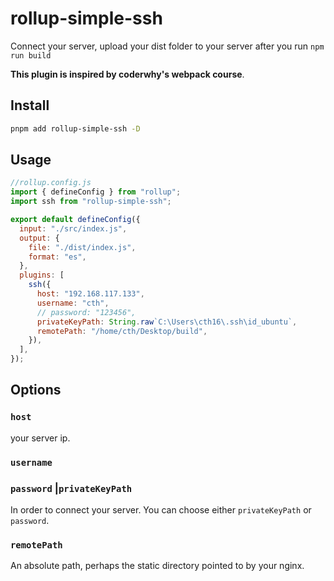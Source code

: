 # rollup-simple-ssh

Connect your server, upload your dist folder to your server after you run `npm run build`

**This plugin is inspired by coderwhy's webpack course**.

## Install

```bash
pnpm add rollup-simple-ssh -D
```

## Usage

```js
//rollup.config.js
import { defineConfig } from "rollup";
import ssh from "rollup-simple-ssh";

export default defineConfig({
  input: "./src/index.js",
  output: {
    file: "./dist/index.js",
    format: "es",
  },
  plugins: [
    ssh({
      host: "192.168.117.133",
      username: "cth",
      // password: "123456",
      privateKeyPath: String.raw`C:\Users\cth16\.ssh\id_ubuntu`,
      remotePath: "/home/cth/Desktop/build",
    }),
  ],
});
```

## Options

### `host`

your server ip.

### `username`

### `password` |`privateKeyPath`

In order to connect your server. You can choose either `privateKeyPath` or `password`.

### `remotePath`

An absolute path, perhaps the static directory pointed to by your nginx.
